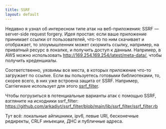 ```yaml
---
title: SSRF
layout: default
---
```

Недавно я узнал об интересном типе атак на веб-приложения: SSRF — server-side request forgery. Идея простая: если ваше приложение принимает ссылки от пользователей, что-то по ним скачивает и отображает, то злоумышленник может скормить ссылку, например, на приватный ресурс в локалке, и получить доступ к данным. Например, в AWS можно использовать http://169.254.169.254/latest/meta-data/, чтобы получить креденшиалы.

Соответственно, уязвимы все места, в которых приложение что-то загружает по ссылке. Если вы
пользуетесь готовыми библиотеками, то, скорее всего, в них уже встроена защита от SSRF. Например,
Carrierwave использует для этого [ssrf_filter](https://github.com/arkadiyt/ssrf_filter).

Чтобы погрузиться в потенциальные варианты атак с помощью SSRF, взгляните на исходники ssrf_filter:
<https://github.com/arkadiyt/ssrf_filter/blob/main/lib/ssrf_filter/ssrf_filter.rb>

Тут всё: локальные айпишники, ipv6, левые URI, бесконечные редиректы, CRLF инъекции, ДНС и публичные адреса.
